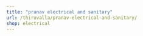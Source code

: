 ```yaml
---
title: "pranav electrical and sanitary"
url: /thiruvalla/pranav-electrical-and-sanitary/
shop: electrical
---
```

